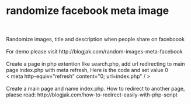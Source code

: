 # randomize facebook meta image
<br>
<br>
Randomize images, title and description when people share on faceboook
<br>
<br>
For demo please visit http://blogjak.com/random-images-meta-facebook
<br>
<br>
Create a page in php extention like search.php, add url redirecting to main page index.php with meta refresh, Here is the code and set value 0 
<br>
< meta http-equiv="refresh" content="0; url=index.php" / >
<br>
<br>
Create a main page and name index.php. How to redirect to another page, plaese read: http://blogjak.com/how-to-redirect-easily-with-php-script
